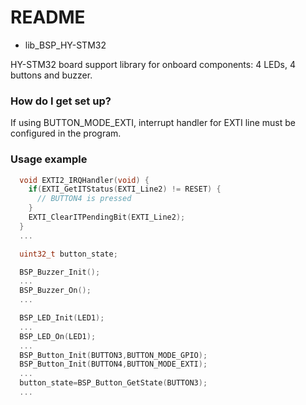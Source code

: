 # README #

* lib_BSP_HY-STM32

HY-STM32 board support library for onboard components: 4 LEDs, 4 buttons and buzzer.

### How do I get set up? ###

If using BUTTON_MODE_EXTI, interrupt handler for EXTI line must be configured in the program.

### Usage example ###
```C
  void EXTI2_IRQHandler(void) {
    if(EXTI_GetITStatus(EXTI_Line2) != RESET) {
      // BUTTON4 is pressed
    }
    EXTI_ClearITPendingBit(EXTI_Line2);
  }
  ...

  uint32_t button_state;

  BSP_Buzzer_Init();
  ...
  BSP_Buzzer_On();
  ...

  BSP_LED_Init(LED1);
  ...
  BSP_LED_On(LED1);
  ...
  BSP_Button_Init(BUTTON3,BUTTON_MODE_GPIO);
  BSP_Button_Init(BUTTON4,BUTTON_MODE_EXTI);
  ...
  button_state=BSP_Button_GetState(BUTTON3);
  ...
```

